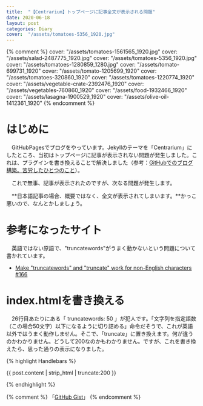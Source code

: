 ```yaml
---
title:  "【Centrarium】トップページに記事全文が表示される問題"
date: 2020-06-18
layout: post
categories: Diary
cover:  "/assets/tomatoes-5356_1920.jpg"
---
```

{% comment %}
cover:  "/assets/tomatoes-1561565_1920.jpg"
cover:  "/assets/salad-2487775_1920.jpg"
cover:  "/assets/tomatoes-5356_1920.jpg"
cover:  "/assets/tomatoes-1280859_1280.jpg"
cover:  "/assets/tomato-699731_1920"
cover:  "/assets/tomato-1205699_1920"
cover:  "/assets/tomatoes-320860_1920"
cover:  "/assets/tomatoes-1220774_1920"
cover:  "/assets/vegetable-crate-2392476_1920"
cover:  "/assets/vegetables-760860_1920"
cover:  "/assets/food-1932466_1920"
cover:  "/assets/lasagna-1900529_1920"
cover:  "/assets/olive-oil-1412361_1920"
{% endcomment %}


# はじめに
　GitHubPagesでブログをやっています。Jekyllのテーマを「Centrarium」にしたところ、当初はトップページに記事が表示されない問題が発生しました。これは、プラグインを書き換えることで解決しました（参考：[GitHubでのブログ構築。苦労したひとつのこと](https://hoiko-takahashi.github.io/hoiko-blog/diary/2020/06/17/My-Blog-is-started.html)）。

　これで無事、記事が表示されたのですが、次なる問題が発生します。

　**日本語記事の場合、概要ではなく、全文が表示されてしまいます。**かっこ悪いので、なんとかしましょう。

# 参考になったサイト
　英語ではない原語で、"truncatewords"がうまく動かないという問題について書かれています。

* [Make "truncatewords" and "truncate" work for non-English characters #166](https://github.com/Shopify/liquid/issues/166)  

# index.htmlを書き換える
　26行目あたりにある「 truncatewords: 50 」が犯人です。「文字列を指定語数（この場合50文字）以下になるように切り詰める」命令だそうで、これが英語以外ではうまく動作しません。そこで、「truncate」に置き換えます。何が違うのかわかりません。どうして200なのかもわかりません。ですが、これを書き換えたら、思った通りの表示になりました。

{% highlight Handlebars %}    
    <section class="post-excerpt" itemprop="description">
      <!-- p>{{ post.content | strip_html | truncatewords: 50 }}</p -->
      <p>{{ post.content | strip_html | truncate:200 }}</p>
    </section>
{% endhighlight %}

{% comment %}
「[GitHub Gist](https://gist.github.com/)」
{% endcomment %}
